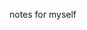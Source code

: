 notes for myself

<!--
# CLI interface
PS1="snakesneaks ~ $ "

# tag
git tag vx.x.x
git push origin --tags or git push origin ${tag}
git tag -d TAGNAME
git push --delete origin tag TAGNAME


# refs
- [good github action blog](https://toranoana-lab.hatenablog.com/entry/2022/12/09/000000)
-->
